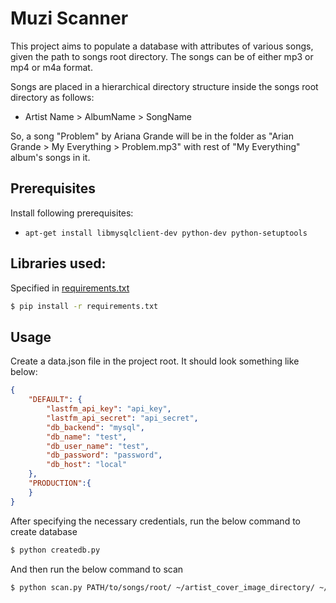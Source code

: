 # Muzi Scanner

This project aims to populate a database with attributes of various songs, given the path to songs root directory.
The songs can be of either mp3 or mp4 or m4a format.

Songs are placed in a hierarchical directory structure inside the songs root directory as follows: 

- Artist Name > AlbumName > SongName

So, a song "Problem" by Ariana Grande will be in the folder as "Arian Grande > My Everything > Problem.mp3" with rest of "My Everything" album's songs in it. 


## Prerequisites

Install following prerequisites:

- `apt-get install libmysqlclient-dev python-dev python-setuptools`

## Libraries used:
Specified in [requirements.txt]

```sh
$ pip install -r requirements.txt
```

## Usage

Create a data.json file in the project root. It should look something like below:

```json
{
    "DEFAULT": {
        "lastfm_api_key": "api_key",
        "lastfm_api_secret": "api_secret",
        "db_backend": "mysql",
        "db_name": "test",
        "db_user_name": "test",
        "db_password": "password",
        "db_host": "local"
    },
    "PRODUCTION":{
    }
}
```
After specifying the necessary credentials, run the below command to create database

```sh
$ python createdb.py
```

And then run the below command to scan

```sh
$ python scan.py PATH/to/songs/root/ ~/artist_cover_image_directory/ ~/albums_cover_image_directory/ ~/artist_thumbnail_directory/
```

[//]: # (These are reference links used in the body of this note and get stripped out when the markdown processor does it's job. There is no need to format nicely because it shouldn't be seen. Thanks SO - http://stackoverflow.com/questions/4823468/store-comments-in-markdown-syntax)

   [requirements.txt]: <https://raw.githubusercontent.com/GauthamGoli/nefarious-octo-lamp/master/requirements.txt>
   
   

